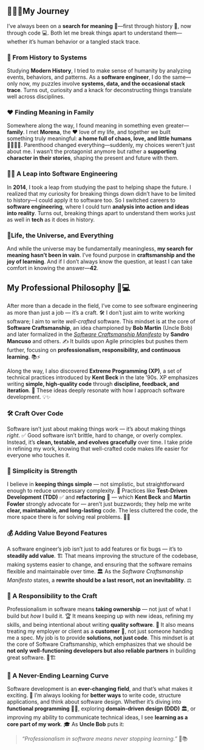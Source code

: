 ## 🧑‍🦯‍➡️My Journey 

I’ve always been on a **search for meaning** 🤌—first through history 📜, now through code 💻. Both let me break things apart to understand them—whether it’s human behavior or a tangled stack trace.  

### 🔎 From History to Systems  

Studying **Modern History**, I tried to make sense of humanity by analyzing events, behaviors, and patterns. As a **software engineer**, I do the same—only now, my puzzles involve **systems, data, and the occasional stack trace**. Turns out, curiosity and a knack for deconstructing things translate well across disciplines.  

### ❤️ Finding Meaning in Family  

Somewhere along the way, I found meaning in something even greater—**family**. I met **Morena**, the ❤️ love of my life, and together we built something truly meaningful: **a home full of chaos, love, and little humans** 👨‍👩‍👦‍👦. Parenthood changed everything—suddenly, my choices weren’t just about me. I wasn’t the protagonist anymore but rather a **supporting character in their stories**, shaping the present and future with them.  

### 👨‍💻 A Leap into Software Engineering  

In **2014**, I took a leap from studying the past to helping shape the future. I realized that my curiosity for breaking things down didn’t have to be limited to history—I could apply it to software too. So I switched careers to **software engineering**, where I could turn **analysis into action and ideas into reality**. Turns out, breaking things apart to understand them works just as well in **tech** as it does in history.  

### 🤖Life, the Universe, and Everything

And while the universe may be fundamentally meaningless, **my search for meaning hasn’t been in vain**. I’ve found purpose in **craftsmanship and the joy of learning**. And if I don’t always know the question, at least I can take comfort in knowing the answer—**42**.  

## My Professional Philosophy 🚀💻  

After more than a decade in the field, I’ve come to see software engineering as more than just a job — it’s a craft. 🛠️ I don’t just aim to write working software; I aim to write *well-crafted* software. This mindset is at the core of **Software Craftsmanship**, an idea championed by **Bob Martin** (Uncle Bob) and later formalized in the [*Software Craftsmanship Manifesto*](https://manifesto.softwarecraftsmanship.org/) by **Sandro Mancuso** and others. ✍️ It builds upon Agile principles but pushes them further, focusing on **professionalism, responsibility, and continuous learning**. 📚⚡

Along the way, I also discovered **Extreme Programming (XP)**, a set of technical practices introduced by **Kent Beck** in the late ’90s. XP emphasizes writing **simple, high-quality code** through **discipline, feedback, and iteration**. 🔄 These ideas deeply resonate with how I approach software development. 💡✨  

### 🛠️ Craft Over Code
Software isn’t just about making things work — it’s about making things *right*. ✅ Good software isn’t brittle, hard to change, or overly complex. Instead, it’s **clean, testable, and evolves gracefully** over time. I take pride in refining my work, knowing that well-crafted code makes life easier for everyone who touches it.

### 🎯 Simplicity is Strength
I believe in **keeping things simple** — not simplistic, but straightforward enough to reduce unnecessary complexity. 🤯 Practices like **Test-Driven Development (TDD)** ✅ and **refactoring** 🧼 — which **Kent Beck** and **Martin Fowler** strongly advocate for — aren’t just buzzwords; they help me write **clear, maintainable, and long-lasting** code. The less cluttered the code, the more space there is for solving real problems. 🧩💡

### 💰 Adding Value Beyond Features
A software engineer’s job isn’t just to add features or fix bugs — it’s to **steadily add value**. 🏗️ That means improving the structure of the codebase, making systems easier to change, and ensuring that the software remains flexible and maintainable over time. 🏛️ As the *Software Craftsmanship Manifesto* states, a **rewrite should be a last resort, not an inevitability**. ⚖️

### 🤝 A Responsibility to the Craft
Professionalism in software means **taking ownership** — not just of what I build but *how* I build it. 🏆 It means keeping up with new ideas, refining my skills, and being intentional about writing **quality software**. 🧠 It also means treating my employer or client as a **customer** 🤵, not just someone handing me a spec. My job is to provide **solutions, not just code**. This mindset is at the core of Software Craftsmanship, which emphasizes that we should be **not only well-functioning developers but also reliable partners** in building great software. 🎨🏗️

### 🔄 A Never-Ending Learning Curve
Software development is an **ever-changing field**, and that’s what makes it exciting. 🚀 I’m always looking for **better ways** to write code, structure applications, and think about software design. Whether it’s diving into **functional programming** 🧑‍💻, exploring **domain-driven design (DDD)** 🏛️, or improving my ability to communicate technical ideas, I see **learning as a core part of my work**. 🎓 As **Uncle Bob** puts it:  

> *“Professionalism in software means never stopping learning.”* 🎯📚 
